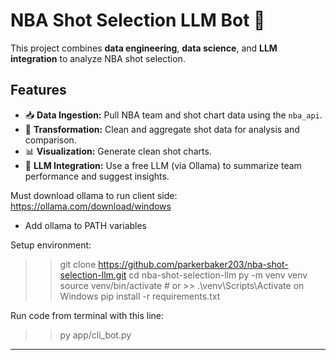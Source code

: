 # NBA Shot Selection LLM Bot 🏀

This project combines **data engineering**, **data science**, and **LLM integration** to analyze NBA shot selection.

## Features
- 📥 **Data Ingestion:** Pull NBA team and shot chart data using the `nba_api`.
- 🔄 **Transformation:** Clean and aggregate shot data for analysis and comparison.
- 📊 **Visualization:** Generate clean shot charts.
- 🤖 **LLM Integration:** Use a free LLM (via Ollama) to summarize team performance and suggest insights.


Must download ollama to run client side: https://ollama.com/download/windows
- Add ollama to PATH variables

Setup environment:
>> git clone https://github.com/parkerbaker203/nba-shot-selection-llm.git
>> cd nba-shot-selection-llm
>> py -m venv venv
>> source venv/bin/activate   # or  >> .\venv\Scripts\Activate on Windows
>> pip install -r requirements.txt


Run code from terminal with this line:
>> py app/cli_bot.py
---
